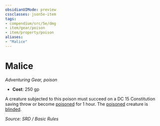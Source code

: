 ```yaml
---
obsidianUIMode: preview
cssclasses: json5e-item
tags:
- compendium/src/5e/dmg
- item/gear/poison
- item/property/poison
aliases: 
- "Malice"
---
```

# Malice
*Adventuring Gear, poison*  

- **Cost**: 250 gp

A creature subjected to this poison must succeed on a DC 15 Constitution saving throw or become [poisoned](Conditions.md#poisoned) for 1 hour. The [poisoned](Conditions.md#poisoned) creature is [blinded](Conditions.md#blinded).

*Source: SRD / Basic Rules*